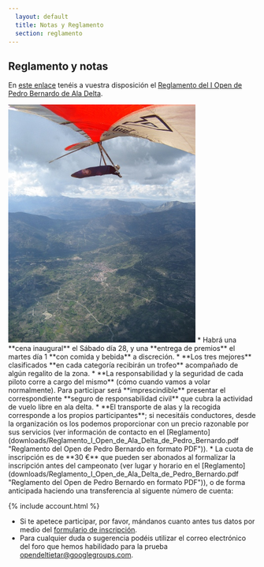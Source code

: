 ```yaml
---
  layout: default
  title: Notas y Reglamento
  section: reglamento
---
```


## Reglamento y notas

En [este enlace](downloads/Reglamento_I_Open_de_Ala_Delta_de_Pedro_Bernardo.pdf "Reglamento del Open de Pedro Bernardo en formato PDF") tenéis a vuestra disposición el [Reglamento del I Open de Pedro Bernardo de Ala Delta](downloads/Reglamento_I_Open_de_Ala_Delta_de_Pedro_Bernardo.pdf "Reglamento del Open de Pedro Bernardo en formato PDF").

<img class="left" src="images/pb_carlos.jpg" alt="Pedro Bernardo y Puerto del Pico"/>
* Habrá una **cena inaugural** el Sábado día 28, y una **entrega de premios** el martes día 1 **con comida y bebida** a discreción.
* **Los tres mejores** clasificados **en cada categoría recibirán un trofeo** acompañado de algún regalito de la zona.
* **La responsabilidad y la seguridad de cada piloto corre a cargo del mismo** (cómo cuando vamos a volar normalmente). Para participar será **imprescindible** presentar el correspondiente **seguro de responsabilidad civil** que cubra la actividad de vuelo libre en ala delta.
* **El transporte de alas y la recogida corresponde a los propios participantes**; si necesitáis conductores, desde la organización os los podemos proporcionar con un precio razonable por sus servicios (ver información de contacto en el [Reglamento](downloads/Reglamento_I_Open_de_Ala_Delta_de_Pedro_Bernardo.pdf "Reglamento del Open de Pedro Bernardo en formato PDF")).
* La cuota de inscripción es de **30 €** que pueden ser abonados al formalizar la inscripción antes del campeonato (ver lugar y horario en el [Reglamento](downloads/Reglamento_I_Open_de_Ala_Delta_de_Pedro_Bernardo.pdf "Reglamento del Open de Pedro Bernardo en formato PDF")), o de forma anticipada haciendo una transferencia al siguente número de cuenta:

{% include account.html %}

* Si te apetece participar, por favor, mándanos cuanto antes tus datos por medio del [formulario de inscripción](inscripcion.html).
* Para cualquier duda o sugerencia podéis utilizar el correo electrónico del foro que hemos habilidado para la prueba [opendeltietar@googlegroups.com](https://groups.google.com/group/opendeltietar?hl=es).
